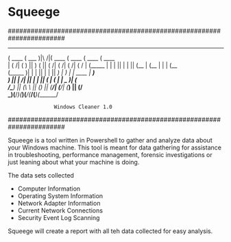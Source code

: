 # Squeege
#######################################################################
_______  _______           _______  _______  _______  _______ 
(  ____ \(  ___  )|\     /|(  ____ \(  ____ \(  ____ \(  ____ \
| (    \/| (   ) || )   ( || (    \/| (    \/| (    \/| (    \/
| (_____ | |   | || |   | || (__    | (__    | |      | (__    
(_____  )| |   | || |   | ||  __)   |  __)   | | ____ |  __)   
      ) || | /\| || |   | || (      | (      | | \_  )| (      
/\____) || (_\ \ || (___) || (____/\| (____/\| (___) || (____/\
\_______)(____\/_)(_______)(_______/(_______/(_______)(_______/

                   Windows Cleaner 1.0
#######################################################################

Squeege is a tool written in Powershell to gather and analyze data about your Windows machine. This tool is meant for data gathering for assistance in troubleshooting, performance management, forensic investigations or just leaning about what your machine is doing. 

The data sets collected
- Computer Information
- Operating System Information
- Network Adapter Information
- Current Network Connections
- Security Event Log Scanning

Squeege will create a report with all teh data collected for easy analysis. 

